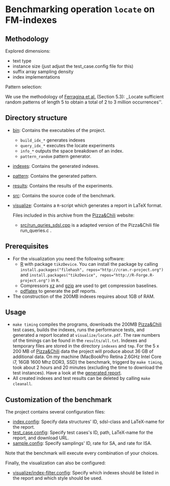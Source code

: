 # Benchmarking operation `locate` on FM-indexes

## Methodology

Explored dimensions:
  
  * text type
  * instance size (just adjust the test_case.config file for this)
  * suffix array sampling density
  * index implementations

Pattern selection:

We use the methodology of [Ferragina et al.][FGNV08] (Section 5.3): 
,,Locate sufficient random patterns of length 5 to obtain a total of 2 to 
3 million occurrences''.

## Directory structure

  * [bin](./bin): Contains the executables of the project.
    * `build_idx_*` generates indexes
    * `query_idx_*` executes the locate experiments 
    * `info_*` outputs the space breakdown of an index.
    * `pattern_random` pattern generator.
  * [indexes](./indexes): Contains the generated indexes.
  * [pattern](./pattern): Contains the generated pattern.
  * [results](./results): Contains the results of the experiments.
  * [src](./src):  Contains the source code of the benchmark.
  * [visualize](./visualize): Contains a `R`-script which
			   generates a report in LaTeX format. 

	Files included in this archive from the [Pizza&Chili][pz] website:
      * [src/run_quries_sdsl.cpp](src/run_queries_sdsl.cpp) is a adapted version of the
	    Pizza&Chili file run_queries.c .

## Prerequisites
  * For the visualization you need the following software:
    - [R][RPJ] with package `tikzDevice`. You can install the
      package by calling 
      `install.packages("filehash", repos="http://cran.r-project.org")`
	  and 
	  `install.packages("tikzDevice", repos="http://R-Forge.R-project.org")`
	  in `R`.
    - Compressors [xz][XZ] and [gzip][GZIP] are used to get
	  compression baselines.
    - [pdflatex][LT] to generate the pdf reports.
  * The construction of the 200MB indexes requires about 1GB
    of RAM.
		
## Usage

 * `make timing` compiles the programs, downloads the 200MB
    [Pizza&Chili][pz] test cases, builds the indexes,
   runs the performance tests, and generated a report located at
   `visualize/locate.pdf`. The raw numbers of the timings
   can be found in the `results/all.txt`. 
   Indexes and temporary files are stored in the
   directory `indexes` and `tmp`. For the 5 x 200 MB of
   [Pizza&Chili][pz] data the project will produce about
   36 GB of additional data. On my machine (MacBookPro Retina
   2.6GHz Intel Core i7, 16GB 1600 Mhz DDR3, SSD) the
   benchmark, triggerd by `make timing`, took about 2 hours
   and 20 minutes (excluding the time to download the test instances).
   Have a look at the [generated report][RES].
 * All created indexes and test results can be deleted
   by calling `make cleanall`.

## Customization of the benchmark
  The project contains several configuration files:
 
  * [index.config][IDXCONFIG]: Specify data structures' 
       ID, sdsl-class and LaTeX-name for the report.
  * [test_case.config][TCCONF]: Specify test cases's
       ID, path, LaTeX-name for the report, and download URL.
  * [sample.config][SCONF]: Specify samplings' ID,
       rate for SA, and rate for ISA. 

  Note that the benchmark will execute every combination of your
  choices. 

  Finally, the visualization can also be configured:

  * [visualize/index-filter.config][VCONF]: Specify which 
   indexes should be listed in the report and which style should be used.

[sdsl]: https://github.com/simongog/sdsl "sdsl"
[pz]: http://pizzachili.di.unipi.it "Pizza&Chili"
[RPJ]: http://www.r-project.org/ "R"
[LT]: http://www.tug.org/applications/pdftex/ "pdflatex"
[RES]: https://github.com/simongog/simongog.github.com/raw/master/assets/images/locate.pdf "locate.pdf"
[FGNV08]: http://dl.acm.org/citation.cfm?doid=1412228.1455268 "FGNV08"
[IDXCONFIG]: ./index.config "index.config"
[TCCONF]: ./test_case.config "test_case.config"
[SCONF]: ./sample.config "sample.config"
[VCONF]: ./visualize/index-filter.config "index-filter.config"
[XZ]: http://tukaani.org/xz/ "XZ Compressor"
[GZIP]: http://www.gnu.org/software/gzip/ "Gzip Compressor"
